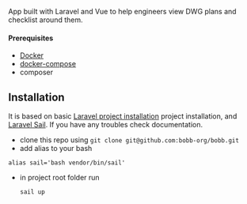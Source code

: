 App built with Laravel and Vue to help engineers view DWG plans and checklist around them.

#### Prerequisites
 - [Docker](https://docs.docker.com/get-docker/)
 - [docker-compose](https://docs.docker.com/compose/install/)
 - composer
## Installation
It is based on basic [Laravel project installation](https://laravel.com/docs/8.x/installation) project installation, and [Laravel Sail](https://laravel.com/docs/8.x/sail#installation). If you have any troubles check documentation.
 * clone this repo using `git clone git@github.com:bobb-org/bobb.git`
 * add alias to your bash
 ```
 alias sail='bash vendor/bin/sail'
 ```
 * in project root folder run
    ```
    sail up
    ```
